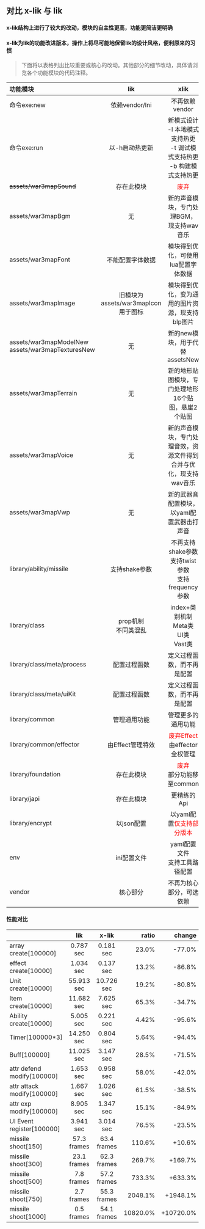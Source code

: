 ## 对比 x-lik 与 lik

#### x-lik结构上进行了较大的改动，模块的自主性更高，功能更简洁更明确

#### x-lik为lik的功能改进版本，操作上将尽可能地保留lik的设计风格，便利原来的习惯

> 下面将以表格列出比较重要或核心的改动。其他部分的细节改动，具体请浏览各个功能模块的代码注释。

| 功能模块                                                 |            lik             |                           xlik                            |
|:-----------------------------------------------------|:--------------------------:|:---------------------------------------------------------:|
| 命令exe:new                                            |        依赖vendor/lni        |                        不再依赖vendor                         |
| 命令exe:run                                            |          以-h启动热更新          |   新模式设计<br/>-l 本地模式支持热更<br/>-t 调试模式支持热更<br/>-b 构建模式支持热更   |
| ~~assets/war3mapSound~~                              |           存在此模块            |             <span style="color:red">废弃</span>             |
| assets/war3mapBgm                                    |             无              |                  新的声音模块，专门处理BGM，现支持wav音乐                  |
| assets/war3mapFont                                   |          不能配置字体数据          |                    模块得到优化，可使用lua配置字体数据                    |
| assets/war3mapImage                                  | 旧模块为assets/war3mapIcon用于图标 |                 模块得到优化，变为通用的图片资源，现支持blp图片                 |
| assets/war3mapModelNew<br/>assets/war3mapTexturesNew |             无              |                   新的new模块，用于代替assetsNew                   |
| assets/war3mapTerrain                                |             无              |                新的地形贴图模块，专门处理地形16个贴图，悬崖2个贴图                |
| assets/war3mapVoice                                  |             无              |            新的声音模块，专门处理音效，资源文件得到合并与优化，现支持wav音乐             |
| assets/war3mapVwp                                    |             无              |                  新的武器音配置模块，以yaml配置武器击打声音                  |
| library/ability/missile                              |         支持shake参数          |        不再支持shake参数<br/>支持twist参数<br/>支持frequency参数        |
| library/class                                        |      prop机制<br/>不同类混乱      |          index+类别机制<br/>Meta类<br/>UI类<br/>Vast类           |
| library/class/meta/process                           |           配置过程函数           |                       定义过程函数，而不再是配置                       |
| library/class/meta/uiKit                             |           配置过程函数           |                       定义过程函数，而不再是配置                       |
| library/common                                       |           管理通用功能           |                         管理更多的通用功能                         |
| library/common/effector                              |        由Effect管理特效         | <span style="color:red">废弃Effect</span><br/>由effector全权管理 |
| library/foundation                                   |           存在此模块            |    <span style="color:red">废弃</span><br/>部分功能移至common     |
| library/japi                                         |           存在此模块            |                          更精练的Api                          |
| library/encrypt                                      |          以json配置           |       以yaml配置<span style="color:red">仅支持部分版本</span>       |
| env                                                  |          ini配置文件           |                   yaml配置文件<br/>支持工具路径配置                   |
| vendor                                               |            核心部分            |                       不再为核心部分，可选依赖                        |

#### 性能对比

|                            |     lik     |    x-lik    |    ratio |    change |
|:---------------------------|:-----------:|:-----------:|---------:|----------:|
| array create[100000]       |  0.787 sec  |  0.181 sec  |    23.0% |    -77.0% |
| effect create[10000]       |  1.034 sec  |  0.137 sec  |    13.2% |    -86.8% |
| Unit create[10000]         | 55.913 sec  | 10.726 sec  |    19.2% |    -80.8% |
| Item create[10000]         | 11.682 sec  |  7.625 sec  |    65.3% |    -34.7% |
| Ability create[10000]      |  5.005 sec  |  0.221 sec  |    4.42% |    -95.6% |
| Timer[100000*3]            | 14.250 sec  |  0.804 sec  |    5.64% |    -94.4% |
| Buff[100000]               | 11.025 sec  |  3.147 sec  |    28.5% |    -71.5% |
| attr defend modify[100000] |  1.653 sec  |  0.958 sec  |    58.0% |    -42.0% |
| attr attack modify[100000] |  1.667 sec  |  1.026 sec  |    61.5% |    -38.5% |
| attr exp modify[100000]    |  8.905 sec  |  1.347 sec  |    15.1% |    -84.9% |
| UI Event register[100000]  |  3.941 sec  |  3.014 sec  |    76.5% |    -23.5% |
| missile shoot[150]         | 57.3 frames | 63.4 frames |   110.6% |    +10.6% |
| missile shoot[300]         | 23.1 frames | 62.3 frames |   269.7% |   +169.7% |
| missile shoot[500]         | 7.8 frames  | 57.2 frames |   733.3% |   +633.3% |
| missile shoot[750]         | 2.7 frames  | 55.3 frames |  2048.1% |  +1948.1% |
| missile shoot[1000]        | 0.5 frames  | 54.1 frames | 10820.0% | +10720.0% |
